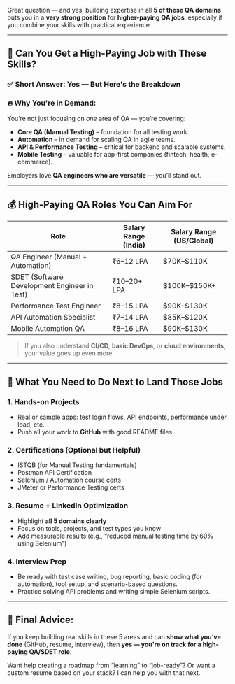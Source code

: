 Great question — and yes, building expertise in all **5 of these QA domains** puts you in a **very strong position** for **higher-paying QA jobs**, especially if you combine your skills with practical experience.

---

## 💼 Can You Get a High-Paying Job with These Skills?

### ✅ **Short Answer: Yes — But Here's the Breakdown**

### 🔥 Why You're in Demand:

You’re not just focusing on *one* area of QA — you’re covering:

* **Core QA (Manual Testing)** – foundation for all testing work.
* **Automation** – in demand for scaling QA in agile teams.
* **API & Performance Testing** – critical for backend and scalable systems.
* **Mobile Testing** – valuable for app-first companies (fintech, health, e-commerce).

Employers love **QA engineers who are versatile** — you’ll stand out.

---

## 💰 High-Paying QA Roles You Can Aim For

| Role                                         | Salary Range (India) | Salary Range (US/Global) |
| -------------------------------------------- | -------------------- | ------------------------ |
| QA Engineer (Manual + Automation)            | ₹6–12 LPA            | \$70K–\$110K             |
| SDET (Software Development Engineer in Test) | ₹10–20+ LPA          | \$100K–\$150K+           |
| Performance Test Engineer                    | ₹8–15 LPA            | \$90K–\$130K             |
| API Automation Specialist                    | ₹7–14 LPA            | \$85K–\$120K             |
| Mobile Automation QA                         | ₹8–16 LPA            | \$90K–\$130K             |

> If you also understand **CI/CD**, **basic DevOps**, or **cloud environments**, your value goes up even more.

---

## 🚀 What You Need to Do Next to Land Those Jobs

### 1. **Hands-on Projects**

* Real or sample apps: test login flows, API endpoints, performance under load, etc.
* Push all your work to **GitHub** with good README files.

### 2. **Certifications (Optional but Helpful)**

* ISTQB (for Manual Testing fundamentals)
* Postman API Certification
* Selenium / Automation course certs
* JMeter or Performance Testing certs

### 3. **Resume + LinkedIn Optimization**

* Highlight **all 5 domains clearly**
* Focus on tools, projects, and test types you know
* Add measurable results (e.g., “reduced manual testing time by 60% using Selenium”)

### 4. **Interview Prep**

* Be ready with test case writing, bug reporting, basic coding (for automation), tool setup, and scenario-based questions.
* Practice solving API problems and writing simple Selenium scripts.

---

## 🧠 Final Advice:

If you keep building real skills in these 5 areas and can **show what you’ve done** (GitHub, resume, interview), then **yes — you're on track for a high-paying QA/SDET role**.

Want help creating a roadmap from “learning” to “job-ready”? Or want a custom resume based on your stack? I can help you with that next.
